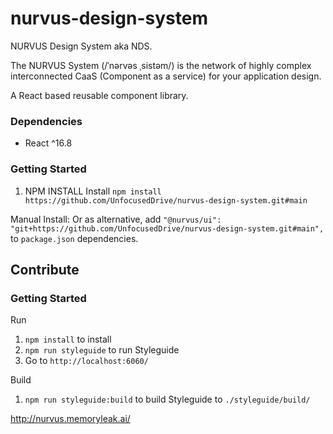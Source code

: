 # nurvus-design-system
NURVUS Design System aka NDS.

The NURVUS System (/ˈnərvəs ˌsistəm/) is the network of highly complex interconnected CaaS (Component as a service) for your application design.

A React based reusable component library.

### Dependencies
- React ^16.8

### Getting Started
1. NPM INSTALL Install `npm install https://github.com/UnfocusedDrive/nurvus-design-system.git#main`

Manual Install: Or as alternative, add `"@nurvus/ui": "git+https://github.com/UnfocusedDrive/nurvus-design-system.git#main",` to `package.json` dependencies.

## Contribute
### Getting Started
Run
1. `npm install` to install
2. `npm run styleguide` to run Styleguide
3. Go to `http://localhost:6060/`

Build
1. `npm run styleguide:build` to build Styleguide to `./styleguide/build/`

http://nurvus.memoryleak.ai/